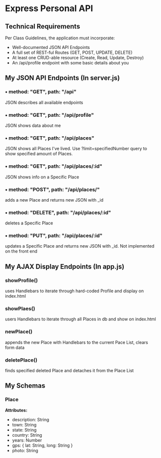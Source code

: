 <html>
<h1>Express Personal API</h1>

<h2>Technical Requirements</h2>

<p>Per Class Guidelines, the application must incorporate:
<ul>
<li>Well-documented JSON API Endpoints</li>
<li>A full set of REST-ful Routes (GET, POST, UPDATE, DELETE)</li>
<li>At least one CRUD-able resource (Create, Read, Update, Destroy)</li>
<li>An /api/profile endpoint with some basic details about you</li>
</ul>
</p>

<h2>My JSON API Endpoints (In server.js)</h2>

<h3>&#8226; method: "GET", path: "/api"</h3>
JSON describes all available endpoints
<h3>&#8226; method: "GET", path: "/api/profile"</h3>
JSON shows data about me 
<h3>&#8226; method: "GET", path: "/api/places"</h3>
JSON shows all Places I've lived. Use ?limit=specifiedNumber query to show specified amount of Places.
<h3>&#8226; method: "GET", path: "/api/places/:id"</h3>
JSON shows info on a Specific Place
<h3>&#8226; method: "POST", path: "/api/places/"</h3>
adds a new Place and returns new JSON with _id
<h3>&#8226; method: "DELETE", path: "/api/places/:id"</h3>
deletes a Specific Place
<h3>&#8226; method: "PUT", path: "/api/places/:id"</h3>
updates a Specific Place and returns new JSON with _id. Not implemented on the front end


<h2>My AJAX Display Endpoints (In app.js)</h2>

<h3>showProfile()</h3>
uses Handlebars to iterate through hard-coded Profile and display on index.html
<h3>showPlaes()</h3>
users Handlebars to iterate through all Places in db and show on index.html
<h3>newPlace()</h3>
appends the new Place with Handlebars to the current Pace List, clears form data
<h3>deletePlace()</h3>
finds specified deleted Place and detaches it from the Place List

<h2>My Schemas</h2>

<h3>Place</h3>
<p><strong>Attributes:</strong>
<ul>
<li>description: String</li>
<li>town: String</li>
<li>state: String</li>
<li>country: String</li>
<li>years: Number</li>
<li>gps: { lat: String, long: String }</li>
<li>photo: String</li>
</ul>
</p>